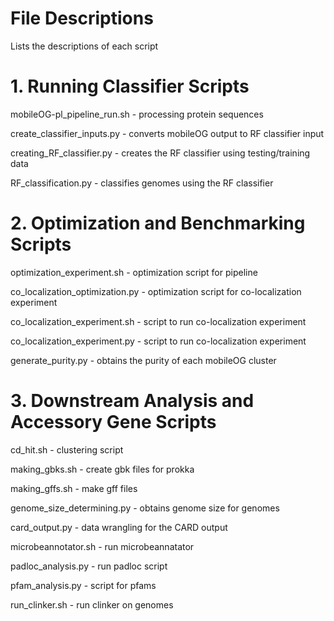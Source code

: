 # File Descriptions #
Lists the descriptions of each script

# 1. Running Classifier Scripts #

mobileOG-pl_pipeline_run.sh - processing protein sequences

create_classifier_inputs.py - converts mobileOG output to RF classifier input

creating_RF_classifier.py - creates the RF classifier using testing/training data

RF_classification.py - classifies genomes using the RF classifier

# 2. Optimization and Benchmarking Scripts #

optimization_experiment.sh - optimization script for pipeline

co_localization_optimization.py - optimization script for co-localization experiment

co_localization_experiment.sh - script to run co-localization experiment

co_localization_experiment.py - script to run co-localization experiment

generate_purity.py - obtains the purity of each mobileOG cluster


# 3. Downstream Analysis and Accessory Gene Scripts #

cd_hit.sh - clustering script

making_gbks.sh - create gbk files for prokka

making_gffs.sh - make gff files

genome_size_determining.py - obtains genome size for genomes

card_output.py - data wrangling for the CARD output

microbeannotator.sh - run microbeannatator

padloc_analysis.py - run padloc script

pfam_analysis.py - script for pfams

run_clinker.sh - run clinker on genomes

